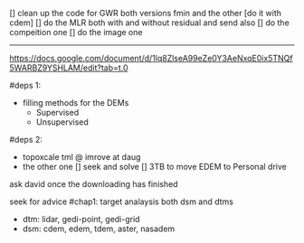 [] clean up the code for GWR both versions fmin and the other [do it with cdem]
[] do the MLR both with and without residual and send also 
[] do the compeition one 
[] do the image one 

--------------------------------------------------------------------------
https://docs.google.com/document/d/1lq8ZlseA99eZe0Y3AeNxqE0ix5TNQf5WARBZ9YSHLAM/edit?tab=t.0

#deps 1:
- filling methods for the DEMs 
    - Supervised 
    - Unsupervised 

#deps 2:
- topoxcale tml @ imrove at daug 
- the other one [] seek and solve 
[] 3TB to move EDEM to Personal drive



ask david once the downloading has finished 

seek for advice 
#chap1: target analaysis both dsm and dtms
- dtm: lidar, gedi-point, gedi-grid 
- dsm: cdem, edem, tdem, aster, nasadem 



